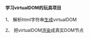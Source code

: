 #### 学习virtualDOM的玩具项目

1、 解析html字符串[生成](https://github.com/xuan45/virtualDOM/tree/master/src/parse.js)virtualDOM

2、 把virtualDOM[渲染](https://github.com/xuan45/virtualDOM/tree/master/src/element.js)成真实DOM节点